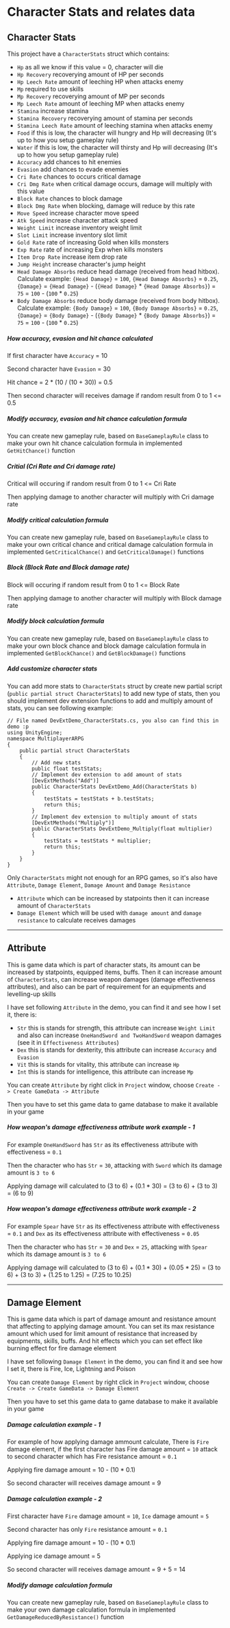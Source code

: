 # Character Stats and relates data

## Character Stats

This project have a `CharacterStats` struct which contains:

*   `Hp` as all we know if this value = 0, character will die
*   `Hp Recovery` recoverying amount of HP per seconds
*   `Hp Leech Rate` amount of leeching HP when attacks enemy
*   `Mp` required to use skills
*   `Mp Recovery` recoverying amount of MP per seconds
*   `Mp Leech Rate` amount of leeching MP when attacks enemy
*   `Stamina` increase stamina
*   `Stamina Recovery` recoverying amount of stamina per seconds
*   `Stamina Leech Rate` amount of leeching stamina when attacks enemy
*   `Food` if this is low, the character will hungry and Hp will decreasing (It's up to how you setup gameplay rule)
*   `Water` if this is low, the character will thirsty and Hp will decreasing (It's up to how you setup gameplay rule)
*   `Accuracy` add chances to hit enemies
*   `Evasion` add chances to evade enemies
*   `Cri Rate` chances to occurs critical damage
*   `Cri Dmg Rate` when critical damage occurs, damage will multiply with this value
*   `Block Rate` chances to block damage
*   `Block Dmg Rate` when blocking, damage will reduce by this rate
*   `Move Speed` increase character move speed
*   `Atk Speed` increase character attack speed
*   `Weight Limit` increase inventory weight limit
*   `Slot Limit` increase inventory slot limit
*   `Gold Rate` rate of increasing Gold when kills monsters
*   `Exp Rate` rate of increasing Exp when kills monsters
*   `Item Drop Rate` increase item drop rate
*   `Jump Height` increase character's jump height
*   `Head Damage Absorbs` reduce head damage (received from head hitbox). Calculate example: `{Head Damage}` = `100`, `{Head Damage Absorbs}` = `0.25`, `{Damage}` = `{Head Damage}` - (`{Head Damage}` * `{Head Damage Absorbs}`) = `75` = `100` - (`100` * `0.25`)
*   `Body Damage Absorbs` reduce body damage (received from body hitbox). Calculate example: `{Body Damage}` = `100`, `{Body Damage Absorbs}` = `0.25`, `{Damage}` = `{Body Damage}` - (`{Body Damage}` * `{Body Damage Absorbs}`) = `75` = `100` - (`100` * `0.25`)

##### How accuracy, evasion and hit chance calculated

If first character have `Accuracy` = 10

Second character have `Evasion` = 30

Hit chance = 2 * (10 / (10 + 30)) = 0.5

Then second character will receives damage if random result from 0 to 1 <= 0.5

##### Modify accuracy, evasion and hit chance calculation formula

You can create new gameplay rule, based on `BaseGameplayRule` class to make your own hit chance calculation formula in implemented `GetHitChance()` function

##### Critial (Cri Rate and Cri damage rate)

Critical will occuring if random result from 0 to 1 <= Cri Rate

Then applying damage to another character will multiply with Cri damage rate

##### Modify critical calculation formula

You can create new gameplay rule, based on `BaseGameplayRule` class to make your own critical chance and critical damage calculation formula in implemented `GetCriticalChance()` and `GetCriticalDamage()` functions

##### Block (Block Rate and Block damage rate)

Block will occuring if random result from 0 to 1 <= Block Rate

Then applying damage to another character will multiply with Block damage rate

##### Modify block calculation formula

You can create new gameplay rule, based on `BaseGameplayRule` class to make your own block chance and block damage calculation formula in implemented `GetBlockChance()` and `GetBlockDamage()` functions

##### Add customize character stats

You can add more stats to `CharacterStats` struct by create new partial script (`public partial struct CharacterStats`) to add new type of stats, then you should implement dev extension functions to add and multiply amount of stats, you can see following example:

```
// File named DevExtDemo_CharacterStats.cs, you also can find this in demo :p
using UnityEngine;
namespace MultiplayerARPG
{
    public partial struct CharacterStats
    {
        // Add new stats
        public float testStats;
        // Implement dev extension to add amount of stats
        [DevExtMethods("Add")]
        public CharacterStats DevExtDemo_Add(CharacterStats b)
        {
            testStats = testStats + b.testStats;
            return this;
        }
        // Implement dev extension to multiply amount of stats
        [DevExtMethods("Multiply")]
        public CharacterStats DevExtDemo_Multiply(float multiplier)
        {
            testStats = testStats * multiplier;
            return this;
        }
    }
}
```

Only `CharacterStats` might not enough for an RPG games, so it's also have `Attribute`, `Damage Element`, `Damage Amount` and `Damage Resistance`

*   `Attribute` which can be increased by statpoints then it can increase amount of `CharacterStats`
*   `Damage Element` which will be used with `damage amount` and `damage resistance` to calculate receives damages

* * *

## Attribute

This is game data which is part of character stats, its amount can be increased by statpoints, equipped items, buffs. Then it can increase amount of `CharacterStats`, can increase weapon damages (damage effectiveness attributes), and also can be part of requirement for an equipments and levelling-up skills

I have set following `Attribute` in the demo, you can find it and see how I set it, there is:
*   `Str` this is stands for strength, this attribute can increase `Weight Limit` and also can increase `OneHandSword and TwoHandSword` weapon damages (see it in `Effectiveness Attributes`) 
*   `Dex` this is stands for dexterity, this attribute can increase `Accuracy` and `Evasion`
*   `Vit` this is stands for vitality, this attribute can increase `Hp`
*   `Int` this is stands for intelligence, this attribute can increase `Mp`

You can create `Attribute` by right click in `Project` window, choose `Create -> Create GameData -> Attribute`

Then you have to set this game data to game database to make it available in your game

##### How weapon's damage effectiveness attribute work example - 1

For example `OneHandSword` has `Str` as its effectiveness attribute with effectiveness = `0.1`

Then the character who has `Str` = `30`, attacking with `Sword` which its damage amount is `3 to 6`

Applying damage will calculated to (3 to 6) + (0.1 * 30) = (3 to 6) + (3 to 3) = (6 to 9)

##### How weapon's damage effectiveness attribute work example - 2

For example `Spear` have `Str` as its effectiveness attribute with effectiveness = `0.1` and `Dex` as its effectiveness attribute with effectiveness = `0.05`

Then the character who has `Str` = `30` and `Dex` = `25`, attacking with `Spear` which its damage amount is `3 to 6`

Applying damage will calculated to (3 to 6) + (0.1 * 30) + (0.05 * 25) = (3 to 6) + (3 to 3) + (1.25 to 1.25) = (7.25 to 10.25)

* * *

## Damage Element

This is game data which is part of damage amount and resistance amount that affecting to applying damage amount. You can set its max resistance amount which used for limit amount of resistance that increased by equipments, skills, buffs. And hit effects which you can set effect like burning effect for fire damage element

I have set following `Damage Element` in the demo, you can find it and see how I set it, there is Fire, Ice, Lightning and Poison

You can create `Damage Element` by right click in `Project` window, choose `Create -> Create GameData -> Damage Element`

Then you have to set this game data to game database to make it available in your game

##### Damage calculation example - 1

For example of how applying damage ammount calculate, There is `Fire` damage element, if the first character has Fire damage amount = `10` attack to second character which has Fire resistance amount = `0.1`

Applying fire damage amount = 10 - (10 * 0.1)

So second character will receives damage amount = 9

##### Damage calculation example - 2

First character have `Fire` damage amount = `10`, `Ice` damage amount = `5`

Second character has only `Fire` resistance amount = `0.1`

Applying fire damage amount = 10 - (10 * 0.1)

Applying ice damage amount = 5

So second character will receives damage amount = 9 + 5 = 14

##### Modify damage calculation formula

You can create new gameplay rule, based on `BaseGameplayRule` class to make your own damage calculation formula in implemented `GetDamageReducedByResistance()` function
